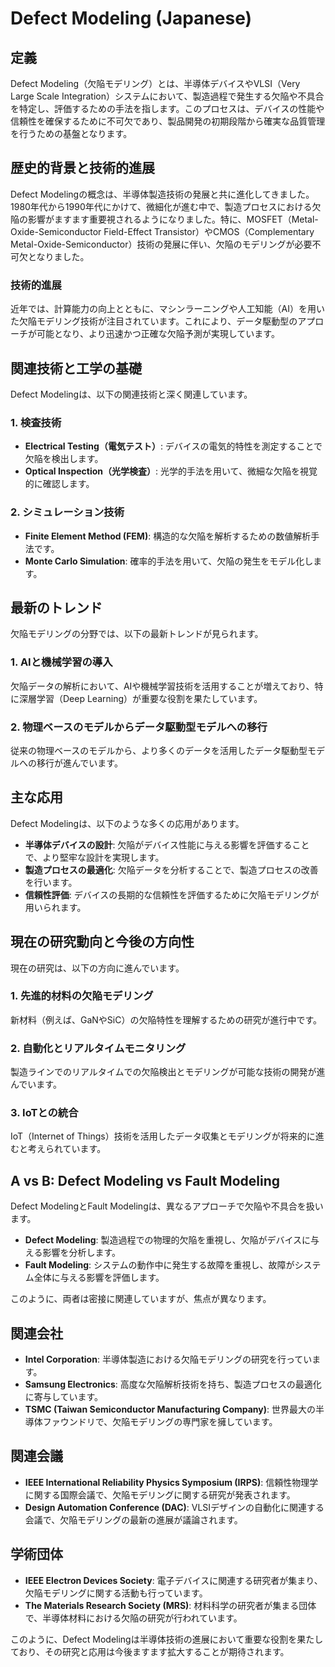 # Defect Modeling (Japanese)

## 定義
Defect Modeling（欠陥モデリング）とは、半導体デバイスやVLSI（Very Large Scale Integration）システムにおいて、製造過程で発生する欠陥や不具合を特定し、評価するための手法を指します。このプロセスは、デバイスの性能や信頼性を確保するために不可欠であり、製品開発の初期段階から確実な品質管理を行うための基盤となります。

## 歴史的背景と技術的進展
Defect Modelingの概念は、半導体製造技術の発展と共に進化してきました。1980年代から1990年代にかけて、微細化が進む中で、製造プロセスにおける欠陥の影響がますます重要視されるようになりました。特に、MOSFET（Metal-Oxide-Semiconductor Field-Effect Transistor）やCMOS（Complementary Metal-Oxide-Semiconductor）技術の発展に伴い、欠陥のモデリングが必要不可欠となりました。

### 技術的進展
近年では、計算能力の向上とともに、マシンラーニングや人工知能（AI）を用いた欠陥モデリング技術が注目されています。これにより、データ駆動型のアプローチが可能となり、より迅速かつ正確な欠陥予測が実現しています。

## 関連技術と工学の基礎
Defect Modelingは、以下の関連技術と深く関連しています。

### 1. 検査技術
- **Electrical Testing（電気テスト）**: デバイスの電気的特性を測定することで欠陥を検出します。
- **Optical Inspection（光学検査）**: 光学的手法を用いて、微細な欠陥を視覚的に確認します。

### 2. シミュレーション技術
- **Finite Element Method (FEM)**: 構造的な欠陥を解析するための数値解析手法です。
- **Monte Carlo Simulation**: 確率的手法を用いて、欠陥の発生をモデル化します。

## 最新のトレンド
欠陥モデリングの分野では、以下の最新トレンドが見られます。

### 1. AIと機械学習の導入
欠陥データの解析において、AIや機械学習技術を活用することが増えており、特に深層学習（Deep Learning）が重要な役割を果たしています。

### 2. 物理ベースのモデルからデータ駆動型モデルへの移行
従来の物理ベースのモデルから、より多くのデータを活用したデータ駆動型モデルへの移行が進んでいます。

## 主な応用
Defect Modelingは、以下のような多くの応用があります。

- **半導体デバイスの設計**: 欠陥がデバイス性能に与える影響を評価することで、より堅牢な設計を実現します。
- **製造プロセスの最適化**: 欠陥データを分析することで、製造プロセスの改善を行います。
- **信頼性評価**: デバイスの長期的な信頼性を評価するために欠陥モデリングが用いられます。

## 現在の研究動向と今後の方向性
現在の研究は、以下の方向に進んでいます。

### 1. 先進的材料の欠陥モデリング
新材料（例えば、GaNやSiC）の欠陥特性を理解するための研究が進行中です。

### 2. 自動化とリアルタイムモニタリング
製造ラインでのリアルタイムでの欠陥検出とモデリングが可能な技術の開発が進んでいます。

### 3. IoTとの統合
IoT（Internet of Things）技術を活用したデータ収集とモデリングが将来的に進むと考えられています。

## A vs B: Defect Modeling vs Fault Modeling
Defect ModelingとFault Modelingは、異なるアプローチで欠陥や不具合を扱います。

- **Defect Modeling**: 製造過程での物理的欠陥を重視し、欠陥がデバイスに与える影響を分析します。
- **Fault Modeling**: システムの動作中に発生する故障を重視し、故障がシステム全体に与える影響を評価します。

このように、両者は密接に関連していますが、焦点が異なります。

## 関連会社
- **Intel Corporation**: 半導体製造における欠陥モデリングの研究を行っています。
- **Samsung Electronics**: 高度な欠陥解析技術を持ち、製造プロセスの最適化に寄与しています。
- **TSMC (Taiwan Semiconductor Manufacturing Company)**: 世界最大の半導体ファウンドリで、欠陥モデリングの専門家を擁しています。

## 関連会議
- **IEEE International Reliability Physics Symposium (IRPS)**: 信頼性物理学に関する国際会議で、欠陥モデリングに関する研究が発表されます。
- **Design Automation Conference (DAC)**: VLSIデザインの自動化に関連する会議で、欠陥モデリングの最新の進展が議論されます。

## 学術団体
- **IEEE Electron Devices Society**: 電子デバイスに関連する研究者が集まり、欠陥モデリングに関する活動も行っています。
- **The Materials Research Society (MRS)**: 材料科学の研究者が集まる団体で、半導体材料における欠陥の研究が行われています。 

このように、Defect Modelingは半導体技術の進展において重要な役割を果たしており、その研究と応用は今後ますます拡大することが期待されます。